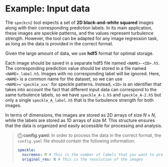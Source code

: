 # Example: Input data

The `speckcn2` tool expects a set of **2D black-and-white squared** images along with their corresponding prediction labels.
In its main application, these images are speckle patterns, and the values represent turbulence strength. However, the tool can be adapted for any image regression task, as long as the data is provided in the correct format.

Given the large amount of data, we use **hdf5** format for optimal storage.

Each image should be saved in a separate hdf5 file named `<NAME>-<ID>.h5`. The corresponding prediction value should be stored in a file named `<NAME>_label.h5`. Images with no corresponding label will be ignored.
Here, `<NAME>` is a common name for the dataset, so we can use `<NAME>='speckle_xxx'` for speckle patterns.
Instead, `<ID>` is an identifier that takes into account the fact that different input data can correspond to the same turbulence labels, so we have `speckle_A-1.h5` and `speckle_A-2.h5` but only a single `speckle_A_label.h5` that is the turbulence strength for both images.

In terms of dimensions, the images are stored as 2D arrays of size $N\times N$, while the labels are stored as 1D arrays of size $M$. This structure ensures that the data is organized and easily accessible for processing and analysis.

> **&#9432; config.yaml:**  In order to process the data in the correct format, the `config.yaml` file should contain the following information:
> ```yaml
> speckle:
>   nscreens: M # This is the number of labels that you want to predict for each image
>   original_res: N # This is the resolution of the images
> ```
